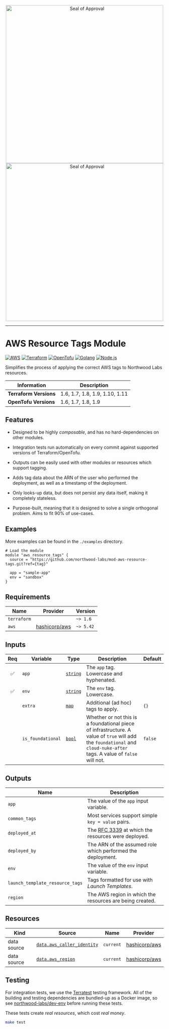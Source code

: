 <div align="center"><img src="https://github.com/northwood-labs/mod-template/raw/main/tofu-modules-lightmode.png#gh-light-mode-only" alt="Seal of Approval" width="500"><img src="https://github.com/northwood-labs/mod-template/raw/main/tofu-modules-darkmode.png#gh-dark-mode-only" alt="Seal of Approval" width="500"><br></div>

---

# AWS Resource Tags Module

[![AWS](https://img.shields.io/badge/AWS-232f3e.svg?logoColor=ffffff&style=for-the-badge&logo=amazonaws)][aws]
[![Terraform](https://img.shields.io/badge/Terraform-623ce4.svg?logoColor=ffffff&style=for-the-badge&logo=terraform)][terraform]
[![OpenTofu](https://img.shields.io/badge/OpenTofu-ffda18.svg?logoColor=171e21&style=for-the-badge&logo=opentofu)][opentofu]
[![Golang](https://img.shields.io/badge/Go-00add8.svg?logoColor=ffffff&style=for-the-badge&logo=go)][golang]
[![Node.js](https://img.shields.io/badge/Node.js-339933.svg?logoColor=ffffff&style=for-the-badge&logo=node.js)][node.js]

Simplifies the process of applying the correct AWS tags to Northwood Labs resources.

| Information            | Description                    |
|------------------------|--------------------------------|
| **Terraform Versions** | 1.6, 1.7, 1.8, 1.9, 1.10, 1.11 |
| **OpenTofu Versions**  | 1.6, 1.7, 1.8, 1.9             |

## Features

* Designed to be highly _composable_, and has no hard-dependencies on other modules.

* Integration tests run automatically on every commit against supported versions of Terraform/OpenTofu.

* Outputs can be easily used with other modules or resources which support tagging.

* Adds tag data about the ARN of the user who performed the deployment, as well as a timestamp of the deployment.

* Only looks-up data, but does not persist any data itself, making it completely stateless.

* Purpose-built, meaning that it is designed to solve a single orthogonal problem. Aims to fit 90% of use-cases.

## Examples

More examples can be found in the `./examples` directory.

```hcl
# Load the module
module "aws_resource_tags" {
  source = "https://github.com/northwood-labs/mod-aws-resource-tags.git?ref={tag}"

  app = "sample-app"
  env = "sandbox"
}
```

<!-- BEGIN_TF_DOCS -->
## Requirements

| Name | Provider | Version |
|------|----------|---------|
| `terraform` | | `~> 1.6` |
| `aws` | [hashicorp/aws](https://registry.terraform.io/providers/hashicorp/aws/latest/docs) | `~> 5.42` |

## Inputs

| Req | Variable | Type | Description | Default |
|:---:|----------|------|-------------|---------|
| :white_check_mark: | `app` | [`string`](https://opentofu.org/docs/language/expressions/types/) | The `app` tag. Lowercase and hyphenated. |  |
| :white_check_mark: | `env` | [`string`](https://opentofu.org/docs/language/expressions/types/) | The `env` tag. Lowercase. |  |
|  | `extra` | [`map`](https://opentofu.org/docs/language/expressions/types/) | Additional (ad hoc) tags to apply. | `{}` |
|  | `is_foundational` | [`bool`](https://opentofu.org/docs/language/expressions/types/) | Whether or not this is a foundational piece of infrastructure. A value of `true` will add the `foundational` and `cloud-nuke-after` tags. A value of `false` will not. | `false` |

## Outputs

| Name | Description |
|------|-------------|
| `app` | The value of the `app` input variable. |
| `common_tags` | Most services support simple `key = value` pairs. |
| `deployed_at` | The [RFC 3339](https://datatracker.ietf.org/doc/html/rfc3339) at which the resources were deployed. |
| `deployed_by` | The ARN of the assumed role which performed the deployment. |
| `env` | The value of the `env` input variable. |
| `launch_template_resource_tags` | Tags formatted for use with _Launch Templates_. |
| `region` | The AWS region in which the resources are being created. |

## Resources

| Kind | Source | Name | Provider |
|------|--------|------|----------|
| data source | [`data.aws_caller_identity`](https://registry.terraform.io/providers/hashicorp/aws/latest/docs/data-sources/caller_identity) | `current` | [hashicorp/aws](https://registry.terraform.io/providers/hashicorp/aws/latest/docs) |
| data source | [`data.aws_region`](https://registry.terraform.io/providers/hashicorp/aws/latest/docs/data-sources/region) | `current` | [hashicorp/aws](https://registry.terraform.io/providers/hashicorp/aws/latest/docs) |
<!-- END_TF_DOCS -->

## Testing

For integration tests, we use the [Terratest](https://github.com/gruntwork-io/terratest) testing framework. All of the building and testing dependencies are bundled-up as a Docker image, so see [northwood-labs/dev-env](https://github.com/northwood-labs/dev-env) before running these tests.

These tests create _real resources_, which cost _real money_.

```bash
make test
```

[aws]: https://aws.amazon.com
[golang]: https://go.dev
[node.js]: https://nodejs.org
[opentofu]: https://opentofu.org
[terraform]: https://developer.hashicorp.com/terraform
